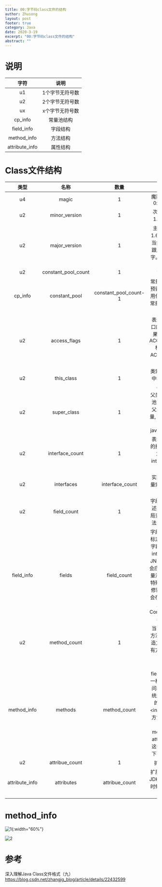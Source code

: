 ```yaml
---
title: 00:字节码class文件的结构
author: Zhusong
layout: post
footer: true
category: Java
date: 2020-3-19
excerpt: "00:字节码class文件的结构"
abstract: ""
---
```


# 说明

|字符|说明|
|:---:|:---:|
|u1|1个字节无符号数|
|u2|2个字节无符号数|
|ux|x个字节无符号数|
|cp\_info|常量池结构|
|field\_info|字段结构|
|method\_info|方法结构|
|attribute\_info|属性结构|

# Class文件结构

|类型|名称|数量|说明|
|:---:|:---:|:---:|:---:|
|u4|magic|1|魔数, 固定4字节0xCAFEBABE
|u2|minor_version|1|次版本号, 比如1.6.1的.1部分
|u2|major_version|1|主版本号, 比如1.6.1的1.6部分, 当然不是1.6, 是跟版本对应的数字。比如1.6.0是50
|u2|constant\_pool\_count|1|常量池个数
|cp\_info|constant\_pool| constant\_pool\_count-1|常量池, 第一个是预留的, 代表不引用任何常量, 所以常量表索引是从1开始的
|u2|access\_flags|1|表示这个类或接口的访问标志,如果是接口, 会有ACC_INTERFACE标志, 枚举有ACC_ENUM等标志
|u2|this\_class|1|类索引, 从常量池中找到当前类对应的字面量
|u2|super\_class|1|父类索引, 从常量池中找到当前类父类对应的字面量, 这个一般都有, 除非是java.lang.Object 
|u2|interface\_count|1|表示当前类实现的接口个数, 如果为0, 后面的interface字段就不存在
|u2|interfaces|interface_count|实现接口的字面量索引, 从常量表中找
|u2|field\_count|1|字段个数, 用于描述类或接口的全局变量, 不包括方法内的局部变量
|field\_info|fields|field\_count|字段表, 包含访问标志, 简单名称与字段描述符(比如int描述符是I, 在JNI开发中也经常会应用到)等, 从常量池中找, 还有个特殊的, 就是final修饰的全局变量, 会在attribue属性里包含一个ConstantValue代表默认值。
|u2|method\_count|1|当前类或接口的方法个数, 包括构造方法,公有和私有方法, 不包括父类的方法
|method\_info|methods|method\_count|方法表, 跟field\_info的结构一样, 区别就是访问标志。这里系统还会自动添加的构造器方法\<init\>和类构造器方法\<clinit\>, 代码是在method\_info的attribue属性里, 这个具体可以看下面给出的图。
|u2|attribue\_count|1|扩展属性个数
|attribute\_info|attributes|attribue\_count|扩展属性配置, 在JDK给出新特性的时候, 会在这里扩展。

# method\_info

![1]({{site.assets_path}}/img/java/java_class_method.png){:width="60%"}

![2]({{site.assets_path}}/img/java/java_class_method_full.png)

# 参考

深入理解Java Class文件格式（九）  
<https://blog.csdn.net/zhangjg_blog/article/details/22432599>